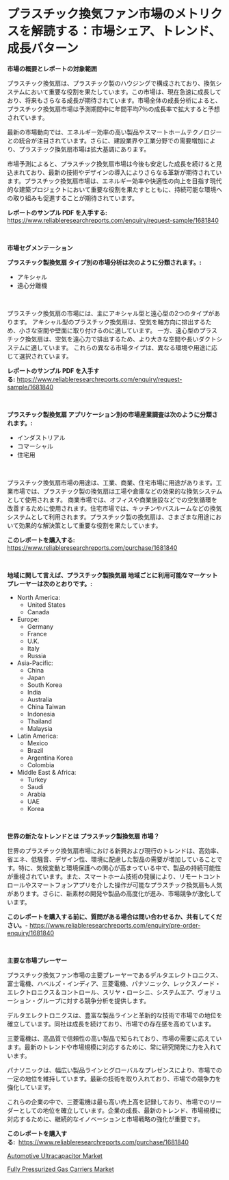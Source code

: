 <p><h1>プラスチック換気ファン市場のメトリクスを解読する：市場シェア、トレンド、成長パターン</h1></p><p><strong>市場の概要とレポートの対象範囲</strong></p>
<p><p>プラスチック換気扇は、プラスチック製のハウジングで構成されており、換気システムにおいて重要な役割を果たしています。この市場は、現在急速に成長しており、将来もさらなる成長が期待されています。市場全体の成長分析によると、プラスチック換気扇市場は予測期間中に年間平均7％の成長率で拡大すると予想されています。</p><p>最新の市場動向では、エネルギー効率の高い製品やスマートホームテクノロジーとの統合が注目されています。さらに、建設業界や工業分野での需要増加により、プラスチック換気扇市場は拡大基調にあります。</p><p>市場予測によると、プラスチック換気扇市場は今後も安定した成長を続けると見込まれており、最新の技術やデザインの導入によりさらなる革新が期待されています。プラスチック換気扇市場は、エネルギー効率や快適性の向上を目指す現代的な建築プロジェクトにおいて重要な役割を果たすとともに、持続可能な環境への取り組みも促進することが期待されています。</p></p>
<p><strong>レポートのサンプル PDF を入手する:</strong> <a href="https://www.reliableresearchreports.com/enquiry/request-sample/1681840">https://www.reliableresearchreports.com/enquiry/request-sample/1681840</a></p>
<p>&nbsp;</p>
<p><strong>市場セグメンテーション</strong></p>
<p><strong>プラスチック製換気扇 タイプ別の市場分析は次のように分類されます。:</strong></p>
<p><ul><li>アキシャル</li><li>遠心分離機</li></ul></p>
<p>&nbsp;</p>
<p><p>プラスチック換気扇の市場には、主にアキシャル型と遠心型の2つのタイプがあります。 アキシャル型のプラスチック換気扇は、空気を軸方向に排出するため、小さな空間や壁面に取り付けるのに適しています。 一方、遠心型のプラスチック換気扇は、空気を遠心力で排出するため、より大きな空間や長いダクトシステムに適しています。 これらの異なる市場タイプは、異なる環境や用途に応じて選択されています。</p></p>
<p><strong>レポートのサンプル PDF を入手する:</strong>&nbsp;<a href="https://www.reliableresearchreports.com/enquiry/request-sample/1681840">https://www.reliableresearchreports.com/enquiry/request-sample/1681840</a></p>
<p>&nbsp;</p>
<p><strong> プラスチック製換気扇 アプリケーション別の市場産業調査は次のように分類されます。:</strong></p>
<p><ul><li>インダストリアル</li><li>コマーシャル</li><li>住宅用</li></ul></p>
<p>&nbsp;</p>
<p><p>プラスチック換気扇市場の用途は、工業、商業、住宅市場に用途があります。工業市場では、プラスチック製の換気扇は工場や倉庫などの効果的な換気システムとして使用されます。 商業市場では、オフィスや商業施設などでの空気循環を改善するために使用されます。住宅市場では、キッチンやバスルームなどの換気システムとして利用されます。プラスチック製の換気扇は、さまざまな用途において効果的な解決策として重要な役割を果たしています。</p></p>
<p><strong>このレポートを購入する:</strong>&nbsp; <a href="https://www.reliableresearchreports.com/purchase/1681840">https://www.reliableresearchreports.com/purchase/1681840</a></p>
<p>&nbsp;</p>
<p><strong>地域に関して言えば、プラスチック製換気扇 地域ごとに利用可能なマーケットプレーヤーは次のとおりです。:</strong></p>
<p><ul>
    <li>
        North America:
        <ul>
            <li>United States</li>
            <li>Canada</li>
        </ul>
    </li>
    <li>
        Europe:
        <ul>
            <li>Germany</li>
            <li>France</li>
            <li>U.K.</li>
            <li>Italy</li>
            <li>Russia</li>
        </ul>
    </li>
    <li>
        Asia-Pacific:
        <ul>
            <li>China</li>
            <li>Japan</li>
            <li>South Korea</li>
            <li>India</li>
            <li>Australia</li>
            <li>China Taiwan</li>
            <li>Indonesia</li>
            <li>Thailand</li>
            <li>Malaysia</li>
        </ul>
    </li>
    <li>
        Latin America:
        <ul>
            <li>Mexico</li>
            <li>Brazil</li>
            <li>Argentina Korea</li>
            <li>Colombia</li>
        </ul>
    </li>
    <li>
        Middle East & Africa:
        <ul>
            <li>Turkey</li>
            <li>Saudi</li>
            <li>Arabia</li>
            <li>UAE</li>
            <li>Korea</li>
        </ul>
    </li>
    </ul></p>
<p>&nbsp;</p>
<p><strong>世界の新たなトレンドとは プラスチック製換気扇 市場？</strong></p>
<p><p>世界のプラスチック換気扇市場における新興および現行のトレンドは、高効率、省エネ、低騒音、デザイン性、環境に配慮した製品の需要が増加していることです。特に、気候変動と環境保護への関心が高まっている中で、製品の持続可能性が重視されています。また、スマートホーム技術の発展により、リモートコントロールやスマートフォンアプリを介した操作が可能なプラスチック換気扇も人気があります。さらに、新素材の開発や製品の高度化が進み、市場競争が激化しています。</p></p>
<p><strong>このレポートを購入する前に、質問がある場合は問い合わせるか、共有してください。</strong>- <a href="https://www.reliableresearchreports.com/enquiry/pre-order-enquiry/1681840">https://www.reliableresearchreports.com/enquiry/pre-order-enquiry/1681840</a></p>
<p>&nbsp;</p>
<p><strong>主要な市場プレーヤー</strong></p>
<p><p>プラスチック換気ファン市場の主要プレーヤーであるデルタエレクトロニクス、富士電機、ハベルズ・インディア、三菱電機、パナソニック、レックスノード・エレクトロニクス＆コントロール、スリヤ・ローシニ、システムエア、ヴォリューション・グループに対する競争分析を提供します。 </p><p>デルタエレクトロニクスは、豊富な製品ラインと革新的な技術で市場での地位を確立しています。同社は成長を続けており、市場での存在感を高めています。 </p><p>三菱電機は、高品質で信頼性の高い製品で知られており、市場の需要に応えています。最新のトレンドや市場規模に対応するために、常に研究開発に力を入れています。 </p><p>パナソニックは、幅広い製品ラインとグローバルなプレゼンスにより、市場での一定の地位を維持しています。最新の技術を取り入れており、市場での競争力を強化しています。 </p><p>これらの企業の中で、三菱電機は最も高い売上高を記録しており、市場でのリーダーとしての地位を確立しています。企業の成長、最新のトレンド、市場規模に対応するために、継続的なイノベーションと市場戦略の強化が重要です。</p></p>
<p><strong>このレポートを購入する:</strong>&nbsp;&nbsp;<a href="https://www.reliableresearchreports.com/purchase/1681840">https://www.reliableresearchreports.com/purchase/1681840</a></p>
<p><p><a href="https://metal-farmhouse-e95.notion.site/Automotive-Ultracapacitor-Market-Share-Market-New-Trends-Analysis-Report-By-Type-By-Application--4aae07aec1784745b65e7a65fa8fc72d">Automotive Ultracapacitor Market</a></p><p><a href="https://gratis-rainforest-2ca.notion.site/Fully-Pressurized-Gas-Carriers-Market-Size-Growth-Outlook-from-2024-to-2031-projecting-at-Market-s-184425367fcd48bca3617ffcd39489a7">Fully Pressurized Gas Carriers Market</a></p></p>
